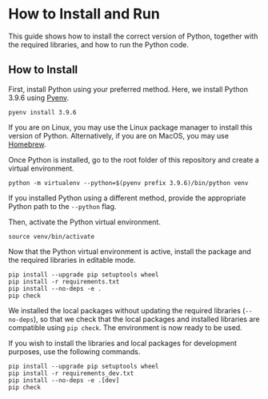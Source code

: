 # How to Install and Run

This guide shows how to install the correct version of Python, together with the required libraries, and how to run the Python code.

## How to Install

First, install Python using your preferred method. Here, we install Python 3.9.6 using [Pyenv](https://github.com/pyenv/pyenv).

```shell
pyenv install 3.9.6
```

If you are on Linux, you may use the Linux package manager to install this version of Python. Alternatively, if you are on MacOS, you may use [Homebrew](https://brew.sh/).

Once Python is installed, go to the root folder of this repository and create a virtual environment.

```shell
python -m virtualenv --python=$(pyenv prefix 3.9.6)/bin/python venv
```

If you installed Python using a different method, provide the appropriate Python path to the `--python` flag.

Then, activate the Python virtual environment.

```shell
source venv/bin/activate
```

Now that the Python virtual environment is active, install the package and the required libraries in editable mode.

```shell
pip install --upgrade pip setuptools wheel
pip install -r requirements.txt
pip install --no-deps -e .
pip check
```

We installed the local packages without updating the required libraries (`--no-deps`), so that we check that the local packages and installed libraries are compatible using  `pip check`. The environment is now ready to be used.

If you wish to install the libraries and local packages for development purposes, use the following commands.

```shell
pip install --upgrade pip setuptools wheel
pip install -r requirements_dev.txt
pip install --no-deps -e .[dev]
pip check
```
